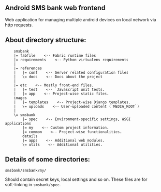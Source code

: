 Android SMS bank web frontend
-----------------------------
Web application for managing multiple android devices on local network
via http requests.

## About directory structure:

        smsbank
        |= fabfile    <-- Fabric runtime files
        |= requirements    <-- Python virtualenv requirements
        |
        |= references
        |   |= conf    <-- Server related configuration files
        |   \= docs    <-- Docs about the project
        |
        |= etc    <-- Mostly front-end files.
        |   |= test    <--  Javascript unit tests.
        |   |= app    <-- Project-wise static files.
        images
        |   |= templates    <-- Project-wise Django templates.
        |   \= uploads    <-- User-uploaded content (`MEDIA_ROOT`)
        |
        \= smsbank
            |= spec    <-- Environment-specific settings, WSGI applications
            |= my    <-- Custom project information.
            |= common    <-- Project-wise functionalities.
            details
            |= apps    <-- Additional web modules.
            \= utils    <-- Additional utilities.

## Details of some directories:

    smsbank/smsbank/my/

Should contain secret keys, local settings and so on.
These files are for soft-linking in `smsbank/spec`.
